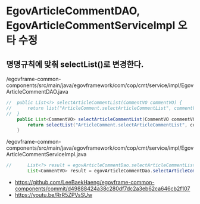# EgovArticleCommentDAO, EgovArticleCommentServiceImpl 오타 수정

## 명명규칙에 맞춰 selectList()로 변경한다.

/egovframe-common-components/src/main/java/egovframework/com/cop/cmt/service/impl/EgovArticleCommentDAO.java

```java
//	public List<?> selectArticleCommentList(CommentVO commentVO) {
//		return list("ArticleComment.selectArticleCommentList", commentVO);
//	}
	public List<CommentVO> selectArticleCommentList(CommentVO commentVO) {
		return selectList("ArticleComment.selectArticleCommentList", commentVO);
	}
```

/egovframe-common-components/src/main/java/egovframework/com/cop/cmt/service/impl/EgovArticleCommentServiceImpl.java

```java
//		List<?> result = egovArticleCommentDao.selectArticleCommentList(commentVO);
		List<CommentVO> result = egovArticleCommentDao.selectArticleCommentList(commentVO);
```

- https://github.com/LeeBaekHaeng/egovframe-common-components/commit/d49888424a38c280df7dc2a3eb62ca646cb2f107
- https://youtu.be/RrR5ZPVsSUw
